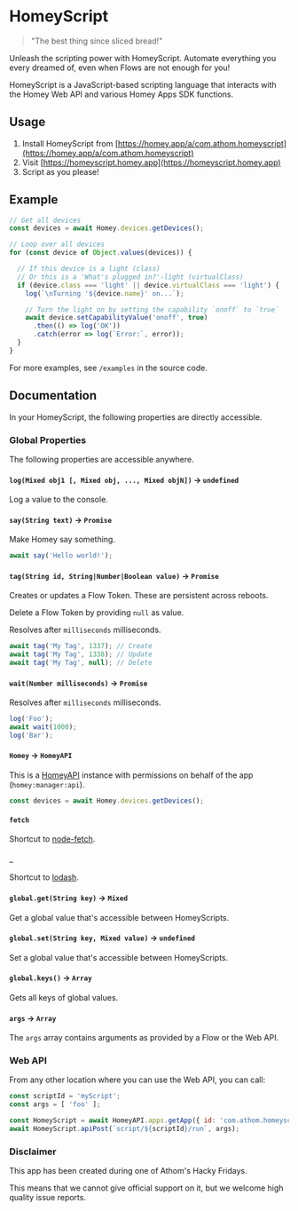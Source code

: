# HomeyScript

> "The best thing since sliced bread!"

Unleash the scripting power with HomeyScript. Automate everything you every dreamed of, even when Flows are not enough for you!

HomeyScript is a JavaScript-based scripting language that interacts with the Homey Web API and various Homey Apps SDK functions.

## Usage

1. Install HomeyScript from [https://homey.app/a/com.athom.homeyscript](https://homey.app/a/com.athom.homeyscript)
2. Visit [https://homeyscript.homey.app](https://homeyscript.homey.app)
3. Script as you please!

## Example

```javascript
// Get all devices
const devices = await Homey.devices.getDevices();

// Loop over all devices
for (const device of Object.values(devices)) {

  // If this device is a light (class)
  // Or this is a 'What's plugged in?'-light (virtualClass)
  if (device.class === 'light' || device.virtualClass === 'light') {
    log(`\nTurning '${device.name}' on...`);

    // Turn the light on by setting the capability `onoff` to `true`
    await device.setCapabilityValue('onoff', true)
      .then(() => log('OK'))
      .catch(error => log(`Error:`, error));
  }
}
```

For more examples, see `/examples` in the source code.

## Documentation

In your HomeyScript, the following properties are directly accessible.

### Global Properties

The following properties are accessible anywhere.

#### `log(Mixed obj1 [, Mixed obj, ..., Mixed objN])` -> `undefined`

Log a value to the console.

#### `say(String text)` -> `Promise`

Make Homey say something.

```javascript
await say('Hello world!');
```

#### `tag(String id, String|Number|Boolean value)` -> `Promise`

Creates or updates a Flow Token. These are persistent across reboots.

Delete a Flow Token by providing `null` as value.

Resolves after `milliseconds` milliseconds.

```javascript
await tag('My Tag', 1337); // Create
await tag('My Tag', 1338); // Update
await tag('My Tag', null); // Delete
```

#### `wait(Number milliseconds)` -> `Promise`

Resolves after `milliseconds` milliseconds.

```javascript
log('Foo');
await wait(1000);
log('Bar');
```

#### `Homey` -> `HomeyAPI`

This is a [HomeyAPI](https://api.developer.athom.com/HomeyAPI.html) instance with permissions on behalf of the app (`homey:manager:api`).

```javascript
const devices = await Homey.devices.getDevices();
```

#### `fetch`

Shortcut to [node-fetch](https://github.com/node-fetch/node-fetch).

#### `_`

Shortcut to [lodash](https://github.com/lodash/lodash).

#### `global.get(String key)` -> `Mixed`

Get a global value that's accessible between HomeyScripts.

#### `global.set(String key, Mixed value)` -> `undefined`

Set a global value that's accessible between HomeyScripts.

#### `global.keys()` -> `Array`

Gets all keys of global values.


#### `args` -> `Array`

The `args` array contains arguments as provided by a Flow or the Web API.

### Web API

From any other location where you can use the Web API, you can call:

```javascript
const scriptId = 'myScript';
const args = [ 'foo' ];

const HomeyScript = await HomeyAPI.apps.getApp({ id: 'com.athom.homeyscript' });
await HomeyScript.apiPost(`script/${scriptId}/run`, args);
```

### Disclaimer

This app has been created during one of Athom's Hacky Fridays.

This means that we cannot give official support on it, but we welcome high quality issue reports.